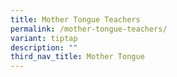```yaml
---
title: Mother Tongue Teachers
permalink: /mother-tongue-teachers/
variant: tiptap
description: ""
third_nav_title: Mother Tongue
---
```

